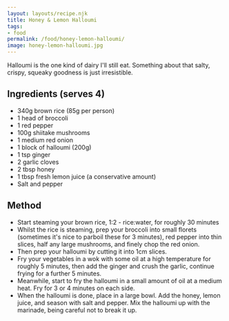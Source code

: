 ```yaml
---
layout: layouts/recipe.njk
title: Honey & Lemon Halloumi
tags:
- food
permalink: /food/honey-lemon-halloumi/
image: honey-lemon-halloumi.jpg
---
```

Halloumi is the one kind of dairy I'll still eat. Something about that salty, crispy, squeaky goodness is just irresistible.⁣⁣

## Ingredients (serves 4⁣)
- 340g brown rice (85g per person)
- 1 head of broccoli
- 1 red pepper
- 100g shiitake mushrooms
- 1 medium red onion
- 1 block of halloumi (200g)
- 1 tsp ginger
- 2 garlic cloves
- 2 tbsp honey
- 1 tbsp fresh lemon juice (a conservative amount)
- Salt and pepper

## Method
- Start steaming your brown rice, 1:2 - rice:water, for roughly 30 minutes⁣
- Whilst the rice is steaming, prep your broccoli into small florets (sometimes it's nice to parboil these for 3 minutes), red pepper into thin slices, half any large mushrooms, and finely chop the red onion.⁣
- Then prep your halloumi by cutting it into 1cm slices.⁣
- Fry your vegetables in a wok with some oil at a high temperature for roughly 5 minutes, then add the ginger and crush the garlic, continue frying for a further 5 minutes.⁣
- Meanwhile, start to fry the halloumi in a small amount of oil at a medium heat. Fry for 3 or 4 minutes on each side.⁣
- When the halloumi is done, place in a large bowl. Add the honey, lemon juice, and season with salt and pepper. Mix the halloumi up with the marinade, being careful not to break it up.
